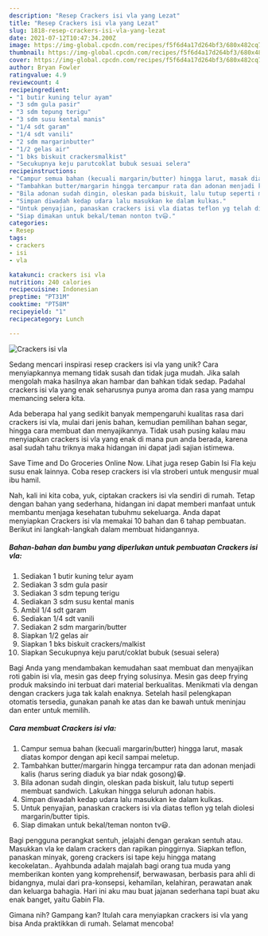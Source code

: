 ```yaml
---
description: "Resep Crackers isi vla yang Lezat"
title: "Resep Crackers isi vla yang Lezat"
slug: 1818-resep-crackers-isi-vla-yang-lezat
date: 2021-07-12T10:47:34.200Z
image: https://img-global.cpcdn.com/recipes/f5f6d4a17d264bf3/680x482cq70/crackers-isi-vla-foto-resep-utama.jpg
thumbnail: https://img-global.cpcdn.com/recipes/f5f6d4a17d264bf3/680x482cq70/crackers-isi-vla-foto-resep-utama.jpg
cover: https://img-global.cpcdn.com/recipes/f5f6d4a17d264bf3/680x482cq70/crackers-isi-vla-foto-resep-utama.jpg
author: Bryan Fowler
ratingvalue: 4.9
reviewcount: 4
recipeingredient:
- "1 butir kuning telur ayam"
- "3 sdm gula pasir"
- "3 sdm tepung terigu"
- "3 sdm susu kental manis"
- "1/4 sdt garam"
- "1/4 sdt vanili"
- "2 sdm margarinbutter"
- "1/2 gelas air"
- "1 bks biskuit crackersmalkist"
- "Secukupnya keju parutcoklat bubuk sesuai selera"
recipeinstructions:
- "Campur semua bahan (kecuali margarin/butter) hingga larut, masak diatas kompor dengan api kecil sampai meletup."
- "Tambahkan butter/margarin hingga tercampur rata dan adonan menjadi kalis (harus sering diaduk ya biar ndak gosong)😁."
- "Bila adonan sudah dingin, oleskan pada biskuit, lalu tutup seperti membuat sandwich. Lakukan hingga seluruh adonan habis."
- "Simpan diwadah kedap udara lalu masukkan ke dalam kulkas."
- "Untuk penyajian, panaskan crackers isi vla diatas teflon yg telah diolesi margarin/butter tipis."
- "Siap dimakan untuk bekal/teman nonton tv😃."
categories:
- Resep
tags:
- crackers
- isi
- vla

katakunci: crackers isi vla 
nutrition: 240 calories
recipecuisine: Indonesian
preptime: "PT31M"
cooktime: "PT58M"
recipeyield: "1"
recipecategory: Lunch

---
```



![Crackers isi vla](https://img-global.cpcdn.com/recipes/f5f6d4a17d264bf3/680x482cq70/crackers-isi-vla-foto-resep-utama.jpg)

Sedang mencari inspirasi resep crackers isi vla yang unik? Cara menyiapkannya memang tidak susah dan tidak juga mudah. Jika salah mengolah maka hasilnya akan hambar dan bahkan tidak sedap. Padahal crackers isi vla yang enak seharusnya punya aroma dan rasa yang mampu memancing selera kita.

Ada beberapa hal yang sedikit banyak mempengaruhi kualitas rasa dari crackers isi vla, mulai dari jenis bahan, kemudian pemilihan bahan segar, hingga cara membuat dan menyajikannya. Tidak usah pusing kalau mau menyiapkan crackers isi vla yang enak di mana pun anda berada, karena asal sudah tahu triknya maka hidangan ini dapat jadi sajian istimewa.

Save Time and Do Groceries Online Now. Lihat juga resep Gabin Isi Fla keju susu enak lainnya. Coba resep crackers isi vla stroberi untuk mengusir mual ibu hamil.


Nah, kali ini kita coba, yuk, ciptakan crackers isi vla sendiri di rumah. Tetap dengan bahan yang sederhana, hidangan ini dapat memberi manfaat untuk membantu menjaga kesehatan tubuhmu sekeluarga. Anda dapat menyiapkan Crackers isi vla memakai 10 bahan dan 6 tahap pembuatan. Berikut ini langkah-langkah dalam membuat hidangannya.

<!--inarticleads1-->

##### Bahan-bahan dan bumbu yang diperlukan untuk pembuatan Crackers isi vla:

1. Sediakan 1 butir kuning telur ayam
1. Sediakan 3 sdm gula pasir
1. Sediakan 3 sdm tepung terigu
1. Sediakan 3 sdm susu kental manis
1. Ambil 1/4 sdt garam
1. Sediakan 1/4 sdt vanili
1. Sediakan 2 sdm margarin/butter
1. Siapkan 1/2 gelas air
1. Siapkan 1 bks biskuit crackers/malkist
1. Siapkan Secukupnya keju parut/coklat bubuk (sesuai selera)


Bagi Anda yang mendambakan kemudahan saat membuat dan menyajikan roti gabin isi vla, mesin gas deep frying solusinya. Mesin gas deep frying produk maksindo ini terbuat dari material berkualitas. Menikmati vla dengan dengan crackers juga tak kalah enaknya. Setelah hasil pelengkapan otomatis tersedia, gunakan panah ke atas dan ke bawah untuk meninjau dan enter untuk memilih. 

<!--inarticleads2-->

##### Cara membuat Crackers isi vla:

1. Campur semua bahan (kecuali margarin/butter) hingga larut, masak diatas kompor dengan api kecil sampai meletup.
1. Tambahkan butter/margarin hingga tercampur rata dan adonan menjadi kalis (harus sering diaduk ya biar ndak gosong)😁.
1. Bila adonan sudah dingin, oleskan pada biskuit, lalu tutup seperti membuat sandwich. Lakukan hingga seluruh adonan habis.
1. Simpan diwadah kedap udara lalu masukkan ke dalam kulkas.
1. Untuk penyajian, panaskan crackers isi vla diatas teflon yg telah diolesi margarin/butter tipis.
1. Siap dimakan untuk bekal/teman nonton tv😃.


Bagi pengguna perangkat sentuh, jelajahi dengan gerakan sentuh atau. Masukkan vla ke dalam crackers dan rapikan pinggirnya. Siapkan teflon, panaskan minyak, goreng crackers isi tape keju hingga matang kecokelatan.. Ayahbunda adalah majalah bagi orang tua muda yang memberikan konten yang komprehensif, berwawasan, berbasis para ahli di bidangnya, mulai dari pra-konsepsi, kehamilan, kelahiran, perawatan anak dan keluarga bahagia. Hari ini aku mau buat jajanan sederhana tapi buat aku enak banget, yaitu Gabin Fla. 

Gimana nih? Gampang kan? Itulah cara menyiapkan crackers isi vla yang bisa Anda praktikkan di rumah. Selamat mencoba!
